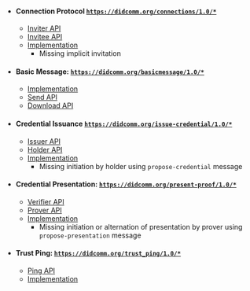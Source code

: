 * #### Connection Protocol [`https://didcomm.org/connections/1.0/*`](https://github.com/hyperledger/aries-rfcs/tree/master/features/0160-connection-protocol)
    * [Inviter API](./libvcx/api/connection.rs) 
    * [Invitee API](./libvcx/api/connection.rs)
    * [Implementation](./libvcx/src/aries/handlers/connection/)
       - Missing implicit invitation   

* #### Basic Message: [`https://didcomm.org/basicmessage/1.0/*`](https://github.com/hyperledger/aries-rfcs/tree/master/features/0095-basic-message)
    * [Implementation](./libvcx/src/aries/handlers/connection/)
    * [Send API](./libvcx/api/connection.rs)
    * [Download API](./libvcx/api/utils.rs)
    
* #### Credential Issuance [`https://didcomm.org/issue-credential/1.0/*`](https://github.com/hyperledger/aries-rfcs/blob/master/features/0036-issue-credential)
    * [Issuer API](./libvcx/api/issuer_credential.rs)  
    * [Holder API](./libvcx/api/credential.rs)
    * [Implementation](./libvcx/src/aries/handlers/issuance/)  
       - Missing initiation by holder using `propose-credential` message  

* #### Credential Presentation: [`https://didcomm.org/present-proof/1.0/*`](https://github.com/hyperledger/aries-rfcs/tree/master/features/0037-present-proof)
    * [Verifier API](./libvcx/api/proof.rs)  
    * [Prover API](./libvcx/api/disclosed_proof.rs)
    * [Implementation](./libvcx/src/aries/handlers/proof_presentation)
       - Missing initiation or alternation of presentation by prover using `propose-presentation` message 

* #### Trust Ping: [`https://didcomm.org/trust_ping/1.0/*`](https://github.com/hyperledger/aries-rfcs/blob/master/features/0048-trust-ping/README.md)
    * [Ping API](./libvcx/api/connection.rs)
    * [Implementation](./libvcx/src/aries/handlers/connection/)
